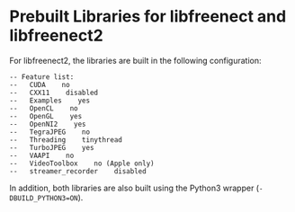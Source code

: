 # Prebuilt Libraries for libfreenect and libfreenect2

For libfreenect2, the libraries are built in the following configuration:
```
-- Feature list:
--   CUDA    no
--   CXX11    disabled
--   Examples    yes
--   OpenCL    no
--   OpenGL    yes
--   OpenNI2    yes
--   TegraJPEG    no
--   Threading    tinythread
--   TurboJPEG    yes
--   VAAPI    no
--   VideoToolbox    no (Apple only)
--   streamer_recorder    disabled
```

In addition, both libraries are also built using the Python3 wrapper (`-DBUILD_PYTHON3=ON`).
